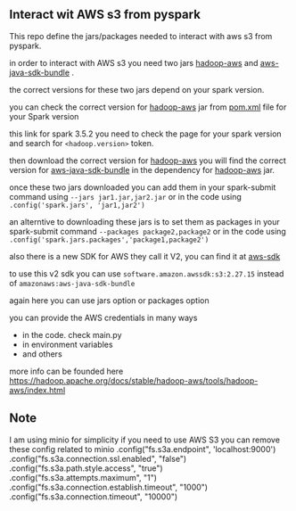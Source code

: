 ## Interact wit AWS s3 from pyspark

This repo define the jars/packages needed to interact with aws s3 from pyspark.


in order to interact with AWS s3 you need two jars [hadoop-aws](https://mvnrepository.com/artifact/org.apache.hadoop/hadoop-aws) and [aws-java-sdk-bundle](https://mvnrepository.com/artifact/com.amazonaws/aws-java-sdk-bundle) .

the correct versions for these two jars depend on your spark version.

you can check the correct version for [hadoop-aws](https://mvnrepository.com/artifact/org.apache.hadoop/hadoop-aws) jar from [pom.xml](https://github.com/apache/spark/blob/v3.5.2/pom.xml#L125) file for your Spark version

this link for spark 3.5.2 you need to check the page for your spark version and search for
`<hadoop.version>` token.

then download the correct version for [hadoop-aws](https://mvnrepository.com/artifact/org.apache.hadoop/hadoop-aws)
you will find the correct version for [aws-java-sdk-bundle](https://mvnrepository.com/artifact/com.amazonaws/aws-java-sdk-bundle) 
in the dependency for  [hadoop-aws](https://mvnrepository.com/artifact/org.apache.hadoop/hadoop-aws) jar.

once these two jars downloaded you can add them in your spark-submit command using `--jars jar1.jar,jar2.jar` or in the code using `.config('spark.jars', 'jar1,jar2')`


an alterntive to downloading these jars is to set them as packages in your spark-submit command `--packages package2,package2` or in the code using `.config('spark.jars.packages','package1,package2')`


also there is a new SDK for AWS they call it V2, you can find it at [aws-sdk](https://mvnrepository.com/artifact/software.amazon.awssdk)

to use this v2 sdk you can use `software.amazon.awssdk:s3:2.27.15` instead of `amazonaws:aws-java-sdk-bundle`

again here you can use jars option or packages option

you can provide the AWS credentials in many ways
- in the code. check main.py
- in environment variables
- and others

more info can be founded here
https://hadoop.apache.org/docs/stable/hadoop-aws/tools/hadoop-aws/index.html


## Note
I am using minio for simplicity if you need to use AWS S3 you can remove these config related to
minio
.config("fs.s3a.endpoint", 'localhost:9000') 
.config("fs.s3a.connection.ssl.enabled", "false") 
.config("fs.s3a.path.style.access", "true") 
.config("fs.s3a.attempts.maximum", "1")
.config("fs.s3a.connection.establish.timeout", "1000")
.config("fs.s3a.connection.timeout", "10000")

